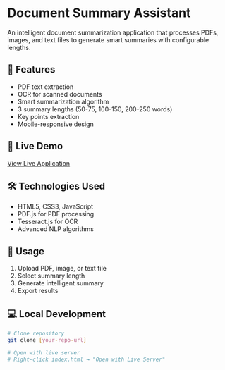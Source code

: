 # Document Summary Assistant

An intelligent document summarization application that processes PDFs, images, and text files to generate smart summaries with configurable lengths.

## 🌟 Features
- PDF text extraction
- OCR for scanned documents  
- Smart summarization algorithm
- 3 summary lengths (50-75, 100-150, 200-250 words)
- Key points extraction
- Mobile-responsive design

## 🚀 Live Demo
[View Live Application](your-netlify-url-here)

## 🛠 Technologies Used
- HTML5, CSS3, JavaScript
- PDF.js for PDF processing
- Tesseract.js for OCR
- Advanced NLP algorithms

## 📱 Usage
1. Upload PDF, image, or text file
2. Select summary length
3. Generate intelligent summary
4. Export results

## 💻 Local Development
```bash
# Clone repository
git clone [your-repo-url]

# Open with live server
# Right-click index.html → "Open with Live Server"
